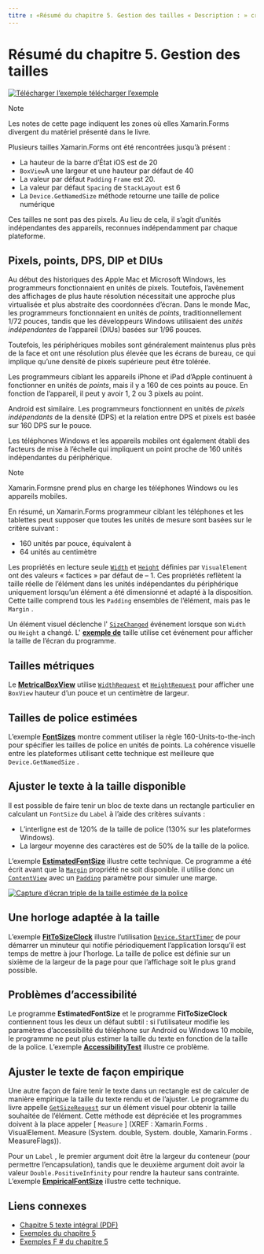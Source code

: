 ```yaml
---
titre : «Résumé du chapitre 5. Gestion des tailles « Description : » création d’Mobile Apps avec Xamarin.Forms : Résumé du chapitre 5. Traitement des tailles «ms. Prod : xamarin ms. Technology : xamarin-Forms ms. AssetID : 486800E9-C09F-4B95-9AC2-C0F8FE563BCF auteur : davidbritch ms. Author : dabritch ms. Date : 07/19/2018 No-Loc : [ Xamarin.Forms , Xamarin.Essentials ]
---
```


# <a name="summary-of-chapter-5-dealing-with-sizes"></a>Résumé du chapitre 5. Gestion des tailles

[![Télécharger ](~/media/shared/download.png) l’exemple télécharger l’exemple](https://github.com/xamarin/xamarin-forms-book-samples/tree/master/Chapter05)

> [!NOTE]
> Les notes de cette page indiquent les zones où elles Xamarin.Forms divergent du matériel présenté dans le livre.

Plusieurs tailles Xamarin.Forms ont été rencontrées jusqu’à présent :

- La hauteur de la barre d’État iOS est de 20
- `BoxView`A une largeur et une hauteur par défaut de 40
- La valeur par défaut `Padding` `Frame` est 20.
- La valeur par défaut `Spacing` de `StackLayout` est 6
- La `Device.GetNamedSize` méthode retourne une taille de police numérique

Ces tailles ne sont pas des pixels. Au lieu de cela, il s’agit d’unités indépendantes des appareils, reconnues indépendamment par chaque plateforme.

## <a name="pixels-points-dps-dips-and-dius"></a>Pixels, points, DPS, DIP et DIUs

Au début des historiques des Apple Mac et Microsoft Windows, les programmeurs fonctionnaient en unités de pixels. Toutefois, l’avènement des affichages de plus haute résolution nécessitait une approche plus virtualisée et plus abstraite des coordonnées d’écran. Dans le monde Mac, les programmeurs fonctionnaient en unités de *points*, traditionnellement 1/72 pouces, tandis que les développeurs Windows utilisaient des *unités indépendantes* de l’appareil (DIUs) basées sur 1/96 pouces.

Toutefois, les périphériques mobiles sont généralement maintenus plus près de la face et ont une résolution plus élevée que les écrans de bureau, ce qui implique qu’une densité de pixels supérieure peut être tolérée.

Les programmeurs ciblant les appareils iPhone et iPad d’Apple continuent à fonctionner en unités de *points*, mais il y a 160 de ces points au pouce. En fonction de l’appareil, il peut y avoir 1, 2 ou 3 pixels au point.

Android est similaire. Les programmeurs fonctionnent en unités de *pixels indépendants* de la densité (DPS) et la relation entre DPS et pixels est basée sur 160 DPS sur le pouce.

Les téléphones Windows et les appareils mobiles ont également établi des facteurs de mise à l’échelle qui impliquent un point proche de 160 unités indépendantes du périphérique.

> [!NOTE]
> Xamarin.Formsne prend plus en charge les téléphones Windows ou les appareils mobiles.

En résumé, un Xamarin.Forms programmeur ciblant les téléphones et les tablettes peut supposer que toutes les unités de mesure sont basées sur le critère suivant :

- 160 unités par pouce, équivalent à
- 64 unités au centimètre

Les propriétés en lecture seule [`Width`](xref:Xamarin.Forms.VisualElement.Width) et [`Height`](xref:Xamarin.Forms.VisualElement.Height) définies par `VisualElement` ont des valeurs « factices » par défaut de &ndash; 1. Ces propriétés reflètent la taille réelle de l’élément dans les unités indépendantes du périphérique uniquement lorsqu’un élément a été dimensionné et adapté à la disposition. Cette taille comprend tous les `Padding` ensembles de l’élément, mais pas le `Margin` .

Un élément visuel déclenche l' [`SizeChanged`](xref:Xamarin.Forms.VisualElement.SizeChanged) événement lorsque son `Width` ou `Height` a changé. L' [**exemple de**](https://github.com/xamarin/xamarin-forms-book-samples/tree/master/Chapter05/WhatSize) taille utilise cet événement pour afficher la taille de l’écran du programme.

## <a name="metrical-sizes"></a>Tailles métriques

Le [**MetricalBoxView**](https://github.com/xamarin/xamarin-forms-book-samples/tree/master/Chapter05/MetricalBoxView) utilise [`WidthRequest`](xref:Xamarin.Forms.VisualElement.WidthRequest) et [`HeightRequest`](xref:Xamarin.Forms.VisualElement.HeightRequest) pour afficher une `BoxView` hauteur d’un pouce et un centimètre de largeur.

## <a name="estimated-font-sizes"></a>Tailles de police estimées

L’exemple [**FontSizes**](https://github.com/xamarin/xamarin-forms-book-samples/tree/master/Chapter05/FontSizes) montre comment utiliser la règle 160-Units-to-the-inch pour spécifier les tailles de police en unités de points. La cohérence visuelle entre les plateformes utilisant cette technique est meilleure que `Device.GetNamedSize` .

## <a name="fitting-text-to-available-size"></a>Ajuster le texte à la taille disponible

Il est possible de faire tenir un bloc de texte dans un rectangle particulier en calculant un `FontSize` du `Label` à l’aide des critères suivants :

- L’interligne est de 120% de la taille de police (130% sur les plateformes Windows).
- La largeur moyenne des caractères est de 50% de la taille de la police.

L’exemple [**EstimatedFontSize**](https://github.com/xamarin/xamarin-forms-book-samples/tree/master/Chapter05/EstimatedFontSize) illustre cette technique. Ce programme a été écrit avant que la [`Margin`](xref:Xamarin.Forms.View.Margin) propriété ne soit disponible. il utilise donc un [`ContentView`](xref:Xamarin.Forms.ContentView) avec un [`Padding`](xref:Xamarin.Forms.Layout.Padding) paramètre pour simuler une marge.

[![Capture d’écran triple de la taille estimée de la police](images/ch05fg07-small.png "Ajuster le texte à la taille disponible")](images/ch05fg07-large.png#lightbox "Ajuster le texte à la taille disponible")

## <a name="a-fit-to-size-clock"></a>Une horloge adaptée à la taille

L’exemple [**FitToSizeClock**](https://github.com/xamarin/xamarin-forms-book-samples/tree/master/Chapter05/FitToSizeClock) illustre l’utilisation [`Device.StartTimer`](xref:Xamarin.Forms.Device.StartTimer(System.TimeSpan,System.Func{System.Boolean})) de pour démarrer un minuteur qui notifie périodiquement l’application lorsqu’il est temps de mettre à jour l’horloge. La taille de police est définie sur un sixième de la largeur de la page pour que l’affichage soit le plus grand possible.

## <a name="accessibility-issues"></a>Problèmes d’accessibilité

Le programme **EstimatedFontSize** et le programme **FitToSizeClock** contiennent tous les deux un défaut subtil : si l’utilisateur modifie les paramètres d’accessibilité du téléphone sur Android ou Windows 10 mobile, le programme ne peut plus estimer la taille du texte en fonction de la taille de la police. L’exemple [**AccessibilityTest**](https://github.com/xamarin/xamarin-forms-book-samples/tree/master/Chapter05/AccessibilityTest) illustre ce problème.

## <a name="empirically-fitting-text"></a>Ajuster le texte de façon empirique

Une autre façon de faire tenir le texte dans un rectangle est de calculer de manière empirique la taille du texte rendu et de l’ajuster. Le programme du livre appelle [`GetSizeRequest`](xref:Xamarin.Forms.VisualElement.GetSizeRequest(System.Double,System.Double)) sur un élément visuel pour obtenir la taille souhaitée de l’élément. Cette méthode est dépréciée et les programmes doivent à la place appeler [ `Measure` ] (XREF : Xamarin.Forms . VisualElement. Measure (System. double, System. double, Xamarin.Forms . MeasureFlags)).

Pour un `Label` , le premier argument doit être la largeur du conteneur (pour permettre l’encapsulation), tandis que le deuxième argument doit avoir la valeur `Double.PositiveInfinity` pour rendre la hauteur sans contrainte. L’exemple [**EmpiricalFontSize**](https://github.com/xamarin/xamarin-forms-book-samples/tree/master/Chapter05/EmpiricalFontSize) illustre cette technique.

## <a name="related-links"></a>Liens connexes

- [Chapitre 5 texte intégral (PDF)](https://download.xamarin.com/developer/xamarin-forms-book/XamarinFormsBook-Ch05-Apr2016.pdf)
- [Exemples du chapitre 5](https://github.com/xamarin/xamarin-forms-book-samples/tree/master/Chapter05)
- [Exemples F # du chapitre 5](https://github.com/xamarin/xamarin-forms-book-samples/tree/master/Chapter05/FS)

